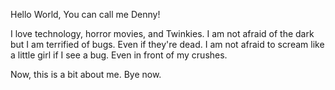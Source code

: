 Hello World,
You can call me Denny!

I love technology, horror movies, and Twinkies.
I am not afraid of the dark but I am terrified of bugs.
Even if they're dead.
I am not afraid to scream like a little girl if I see a bug. Even in front of my crushes.

Now, this is a bit about me.
Bye now.

